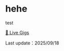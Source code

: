 # hehe
test
<p><a href="gigs.html">🎤 Live Gigs</a></p>
</head>


  <p>Last update：2025/09/18</p>

</html>

